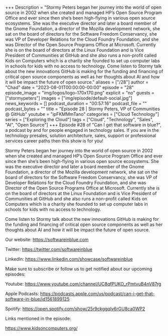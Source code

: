 +++
Description = "Stormy Peters began her journey into the world of open source in 2002 when she created and managed HP’s Open Source Program Office and ever since then she’s been high-flying in various open source ecosystems. She was the executive director and later a board member of the Gnome Foundation, a director of the Mozilla development network, she sat on the board of directors for the Software Freedom Conservancy, she was VP of Developer Relations for the Cloud Foundry Foundation, and she was Director of the Open Source Programs Office at Microsoft. Currently she is on the board of directors at the Linux Foundation and is Vice President of Communities at GitHub and she also runs a non-profit called Kids on Computers which is a charity she founded to set up computer labs in schools for kids with no access to technology.  Come listen to Stormy talk about the new innovations GitHub is making for the funding and financing of critical open source components as well as her thoughts about AI and how it will be impact the future of open source."
aliases = ["/28"]
author = "Chad"
date = "2023-08-01T00:00:00-00:00"
episode = "28"
episode_image = "img/logos/logo-170x170.png"
explicit = "no"
guests = ["stormypeters"]
images = ["img/episode/default-social.jpg"]
news_keywords = []
podcast_duration = "00:57:16"
podcast_file = ""
podcast_bytes = ""
title = "Episode 28 | Stormy Peters, VP of Communities @ GitHub"
youtube = "ipFKMMmTano"
categories = ["Cloud Technology"]
series = ["Exploring the Cloud"]
tags = ["Cloud", "Technology", "Sales", "AI", "Open Source"]
+++
Episode #28 of "Can I get that software in blue?", a podcast by and for people engaged in technology sales. If you are in the technology presales, solution architecture, sales, support or professional services career paths then this show is for you!

Stormy Peters began her journey into the world of open source in 2002 when she created and managed HP’s Open Source Program Office and ever since then she’s been high-flying in various open source ecosystems. She was the executive director and later a board member of the Gnome Foundation, a director of the Mozilla development network, she sat on the board of directors for the Software Freedom Conservancy, she was VP of Developer Relations for the Cloud Foundry Foundation, and she was Director of the Open Source Programs Office at Microsoft. Currently she is on the board of directors at the Linux Foundation and is Vice President of Communities at GitHub and she also runs a non-profit called Kids on Computers which is a charity she founded to set up computer labs in schools for kids with no access to technology. 

Come listen to Stormy talk about the new innovations GitHub is making for the funding and financing of critical open source components as well as her thoughts about AI and how it will be impact the future of open source.

Our website: https://softwareinblue.com

Twitter: https://twitter.com/softwareinblue

LinkedIn: https://www.linkedin.com/showcase/softwareinblue

Make sure to subscribe or follow us to get notified about our upcoming episodes:

Youtube: https://www.youtube.com/channel/UC8qfPUKO_rPmtvuB4nV87rg

Apple Podcasts: https://podcasts.apple.com/us/podcast/can-i-get-that-software-in-blue/id1561899125

Spotify: https://open.spotify.com/show/25r9ckggqIv6rGU8ca0WP2

Links mentioned in the episode:

https://www.kidsoncomputers.org/
